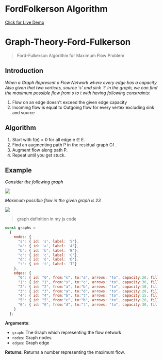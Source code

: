 # FordFolkerson Algorithm

[Click for Live Demo](https://mrganji9.github.io/Ford-Folkerson/)

# Graph-Theory-Ford-Fulkerson 

> Ford-Fulkerson Algorithm for Maximum Flow Problem
## Introduction

*When a Graph Represent a Flow Network where every edge has a capacity. Also given that two vertices, source 's' and sink 't' in the graph, we can find the maximum possible flow from s to t with having following constraints:*

1. Flow on an edge doesn't exceed the given edge capacity
2. Incoming flow is equal to Outgoing flow for every vertex excluding sink and source

## Algorithm

1. Start with f(e) = 0 for all edge e ∈ E.
2. Find an augmenting path P in the residual graph Gf .
3. Augment flow along path P.
4. Repeat until you get stuck.

## Example

*Consider the following graph*

<img src="/AdvancedAlgorithms/VI Graph Algorithms/26 Maximum Flow/Ford-Folkerson/images/ford_fulkerson11.png">

*Maximum possible flow in the given graph is 23*

<img src="/AdvancedAlgorithms/VI Graph Algorithms/26 Maximum Flow/Ford-Folkerson/images/ford_fulkerson2.png">

> graph definition in my js code
```javascript
const graphs = 
  {
    nodes: {
      "s": { id: 's', label: 'S'},
      "a": { id: 'a', label: 'A'},
      "b": { id: 'b', label: 'B'},
      "c": { id: 'c', label: 'C'},
      "d": { id: 'd', label: 'D'},
      "t": { id: 't', label: 'T'}
    },
    edges: {
      "0": { id: "0", from:"s", to:"a", arrows: "to", capacity:20, fill_capacity:0, label:"0/20", color: { color: "#2b7ce9" }, residual: false },
      "1": { id: "1", from:"s", to:"c", arrows: "to", capacity:30, fill_capacity:0, label:"0/30", color: { color: "#2b7ce9" }, residual: false },
      "2": { id: "2", from:"a", to:"b", arrows: "to", capacity:10, fill_capacity:0, label:"0/10", color: { color: "#2b7ce9" }, residual: false },
      "3": { id: "3", from:"a", to:"d", arrows: "to", capacity:20, fill_capacity:0, label:"0/20", color: { color: "#2b7ce9" }, residual: false },
      "4": { id: "4", from:"b", to:"t", arrows: "to", capacity:15, fill_capacity:0, label:"0/15", color: { color: "#2b7ce9" }, residual: false },
      "5": { id: "5", from:"c", to:"b", arrows: "to", capacity:20, fill_capacity:0, label:"0/20", color: { color: "#2b7ce9" }, residual: false },
      "6": { id: "6", from:"d", to:"t", arrows: "to", capacity:30, fill_capacity:0, label:"0/30", color: { color: "#2b7ce9" }, residual: false }
    }
  };

```

**Arguments:**
- `graph`: The Graph which representing the flow network
- `nodes`: Graph nodes
- `edges`: Graph edge

**Returns:** Returns a number representing the maximum flow.
